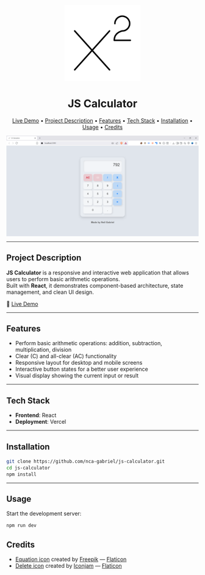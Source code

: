 <p align="center">
  <a href="https://js-calculator-six-gray.vercel.app/" target="_blank">
    <img src="./public/logo.png" alt="JS Calculator" width="200"/>
  </a>
</p>

<h1 align="center">JS Calculator</h1>

<p align="center">
  <a href="https://js-calculator-six-gray.vercel.app/" target="_blank">Live Demo</a> •
  <a href="#project-description">Project Description</a> •
  <a href="#features">Features</a> •
  <a href="#tech-stack">Tech Stack</a> •
  <a href="#installation">Installation</a> •
  <a href="#usage">Usage</a> •
    <a href="#credits">Credits</a>
</p>

<img src="./public/sample.png" alt="JS Calculator App Screenshot" align="center" width="auto" height="auto">

---

## Project Description

**JS Calculator** is a responsive and interactive web application that allows users to perform basic arithmetic operations.  
Built with **React**, it demonstrates component-based architecture, state management, and clean UI design.

🔗 [Live Demo](https://js-calculator-six-gray.vercel.app/)

---

## Features

- Perform basic arithmetic operations: addition, subtraction, multiplication, division
- Clear (C) and all-clear (AC) functionality
- Responsive layout for desktop and mobile screens
- Interactive button states for a better user experience
- Visual display showing the current input or result

---

## Tech Stack

- **Frontend**: React
- **Deployment**: Vercel

---

## Installation

```bash
git clone https://github.com/nca-gabriel/js-calculator.git
cd js-calculator
npm install


```

---

## Usage

Start the development server:

```bash
npm run dev
```
## Credits
- [Equation icon](https://www.flaticon.com/free-icon/equation_18978291) created by [Freepik](https://www.flaticon.com/authors/freepik) — [Flaticon](https://www.flaticon.com/)  
- [Delete icon](https://www.flaticon.com/free-icon/delete_14414135) created by [Iconjam](https://www.flaticon.com/authors/iconjam) — [Flaticon](https://www.flaticon.com/)  


